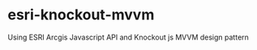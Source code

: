 esri-knockout-mvvm
==================

Using ESRI Arcgis Javascript API and Knockout js MVVM design pattern
